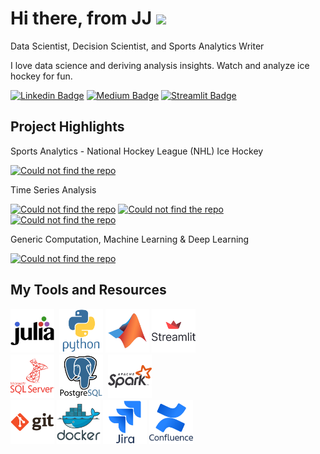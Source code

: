 # Hi there, from JJ <img src="https://media.giphy.com/media/hvRJCLFzcasrR4ia7z/giphy.gif" width="25">

Data Scientist, Decision Scientist, and Sports Analytics Writer

I love data science and deriving analysis insights. Watch and analyze ice hockey for fun. 

[![Linkedin Badge](https://img.shields.io/badge/Linkedin-%230077B5.svg?logo=linkedin&logoColor=white)](https://www.linkedin.com/in/justinj-lee/)
[![Medium Badge](https://img.shields.io/badge/Medium-black?logo=medium&logoColor=white)](https://medium.com/@thinkingjustin)
[![Streamlit Badge](https://img.shields.io/badge/-Streamlit-FF4B4B?style=flat&logo=streamlit&logoColor=white)](https://share.streamlit.io/user/justinjjlee)

## Project Highlights
Sports Analytics - National Hockey League (NHL) Ice Hockey
<p align="left">
  <a href="https://github.com/justinjjlee/NHL-Analytics"><img width="400" src="https://github-readme-stats.vercel.app/api/pin/?username=justinjjlee&repo=NHL-Analytics&theme=react&bg_color=1F222E&title_color=F85D7F&icon_color=F8D866&hide_border=true&show_icons=false" alt="Could not find the repo"></a>
</p>

Time Series Analysis
<p align="left">
  <a href="https://github.com/justinjjlee/bayesianvar"><img width="400" src="https://github-readme-stats.vercel.app/api/pin/?username=justinjjlee&repo=bayesianvar&theme=react&bg_color=1F222E&title_color=F85D7F&icon_color=F8D866&hide_border=true&show_icons=false" alt="Could not find the repo"></a>
  <a href="https://github.com/justinjjlee/classvar"><img width="400" src="https://github-readme-stats.vercel.app/api/pin/?username=justinjjlee&repo=classvar&theme=react&bg_color=1F222E&title_color=F85D7F&icon_color=F8D866&hide_border=true&show_icons=false" alt="Could not find the repo"></a>
  <a href="https://github.com/justinjjlee/SmoothLocalProjections.jl"><img width="400" src="https://github-readme-stats.vercel.app/api/pin/?username=justinjjlee&repo=SmoothLocalProjections.jl&theme=react&bg_color=1F222E&title_color=F85D7F&icon_color=F8D866&hide_border=true&show_icons=false" alt="Could not find the repo"></a>
</p>

Generic Computation, Machine Learning & Deep Learning
<p align="left">
  <a href="https://github.com/justinjjlee/simulation-discrete"><img width="400" src="https://github-readme-stats.vercel.app/api/pin/?username=justinjjlee&repo=simulation-discrete&theme=react&bg_color=1F222E&title_color=F85D7F&icon_color=F8D866&hide_border=true&show_icons=false" alt="Could not find the repo"></a>
</p>

## My Tools and Resources
<div>
  <img src="https://github.com/devicons/devicon/blob/master/icons/julia/julia-original-wordmark.svg" title="julia"  alt="julia" width="70" height="70"/>&nbsp;
  <img src="https://github.com/devicons/devicon/blob/master/icons/python/python-original-wordmark.svg" title="python" **alt="python" width="70" height="70"/>
  <img src="https://github.com/devicons/devicon/blob/master/icons/matlab/matlab-original.svg" title="matlab" **alt="matlab" width="70" height="70"/>
  <img src="https://github.com/devicons/devicon/blob/master/icons/streamlit/streamlit-original-wordmark.svg" title="Streamlit" **alt="Streamlit" width="70" height="70"/>
</div>

<div>
  <img src="https://github.com/devicons/devicon/blob/master/icons/microsoftsqlserver/microsoftsqlserver-plain-wordmark.svg" title="Microsoft SQL"  alt="Microsoft SQL" width="70" height="70"/>&nbsp;
  <img src="https://github.com/devicons/devicon/blob/master/icons/postgresql/postgresql-original-wordmark.svg" title="postgreSQL"  alt="postgreSQL" width="70" height="70"/>&nbsp;
  <img src="https://github.com/devicons/devicon/blob/master/icons/apachespark/apachespark-original-wordmark.svg" title="Spark"  alt="Spark" width="70" height="70"/>&nbsp;
</div>

<div>
  <img src="https://github.com/devicons/devicon/blob/master/icons/git/git-original-wordmark.svg" title="Git" **alt="Git" width="70" height="70"/>
  <img src="https://github.com/devicons/devicon/blob/master/icons/docker/docker-original-wordmark.svg" title="Docker" **alt="Docker" width="70" height="70"/>
  <img src="https://github.com/devicons/devicon/blob/master/icons/jira/jira-original-wordmark.svg" title="jira" **alt="jira" width="70" height="70"/>
  <img src="https://github.com/devicons/devicon/blob/master/icons/confluence/confluence-original-wordmark.svg" title="Confluence" **alt="Confluence" width="70" height="70"/>
</div>
<!--

https://github.com/inttter/md-badges

**justinjoliver/justinjoliver** is a ✨ _special_ ✨ repository because its `README.md` (this file) appears on your GitHub profile.

Here are some ideas to get you started:

- 🔭 I’m currently working on ...
- 🌱 I’m currently learning ...
- 👯 I’m looking to collaborate on ...
- 🤔 I’m looking for help with ...
- 💬 Ask me about ...
- 📫 How to reach me: ...
- 😄 Pronouns: ...
- ⚡ Fun fact: ...
-->
